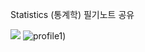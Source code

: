 Statistics (통계학) 필기노트 공유

![](C:\Users\JAY\Desktop\TIL\이미지보관\profile1.jpg)
![profile1](C:\Users\JAY\Desktop\TIL\이미지보관\profile1.jpg))
